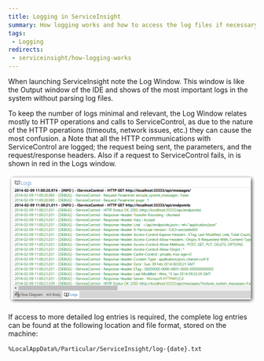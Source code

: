 ```yaml
---
title: Logging in ServiceInsight
summary: How logging works and how to access the log files if necessary.
tags:
 - Logging
redirects:
 - serviceinsight/how-logging-works
---
```


When launching ServiceInsight note the Log Window. This window is like the Output window of the IDE and shows of the most important logs in the system without parsing log files.

To keep the number of logs minimal and relevant, the Log Window relates mostly to HTTP operations and calls to ServiceControl, as due to the nature of the HTTP operations (timeouts, network issues, etc.) they can cause the most confusion.
a
Note that all the HTTP communications with ServiceControl are logged; the request being sent, the parameters, and the request/response headers. Also if a request to ServiceControl fails, in is shown in red in the Logs window.

![Log Window](images/008-log-window.png 'width=500')

If access to more detailed log entries is required, the complete log entries can be found at the following location and file format, stored on the machine:

```no-highlight
%LocalAppData%/Particular/ServiceInsight/log-{date}.txt
```